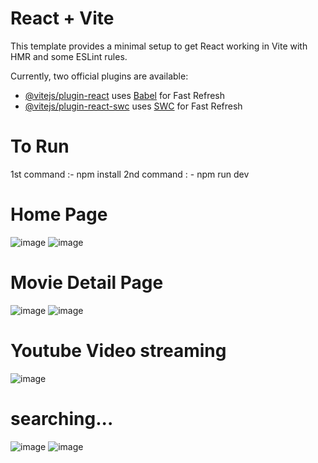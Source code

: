 # React + Vite

This template provides a minimal setup to get React working in Vite with HMR and some ESLint rules.

Currently, two official plugins are available:

- [@vitejs/plugin-react](https://github.com/vitejs/vite-plugin-react/blob/main/packages/plugin-react/README.md) uses [Babel](https://babeljs.io/) for Fast Refresh
- [@vitejs/plugin-react-swc](https://github.com/vitejs/vite-plugin-react-swc) uses [SWC](https://swc.rs/) for Fast Refresh

# To Run 
   1st command :- npm install
   2nd command : - npm run dev

# Home Page
![image](https://github.com/aaaaaaaaaanil/Movix/assets/110012103/17f78f7c-26ca-421e-b8e3-7832e266b626)
![image](https://github.com/aaaaaaaaaanil/Movix/assets/110012103/fe673805-38ae-4f07-b015-61bf1de33e0a)

# Movie Detail Page
![image](https://github.com/aaaaaaaaaanil/Movix/assets/110012103/a69f3ce3-7025-489e-8ac7-224a9af51280)
![image](https://github.com/aaaaaaaaaanil/Movix/assets/110012103/575ae1b1-b9b4-4717-b1d8-d425dccfe4ff)

# Youtube Video streaming
![image](https://github.com/aaaaaaaaaanil/Movix/assets/110012103/6b9c9fb8-0b1b-4ef2-9dee-281634db539a)

# searching...
![image](https://github.com/aaaaaaaaaanil/Movix/assets/110012103/52497e2d-98c8-448e-9d97-2327c6b65c33)
![image](https://github.com/aaaaaaaaaanil/Movix/assets/110012103/39c64276-c0d1-4563-9177-c870868fed8d)





